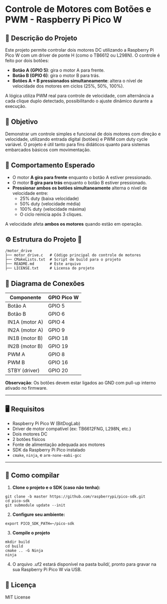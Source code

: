 # Controle de Motores com Botões e PWM - Raspberry Pi Pico W

## 📝 Descrição do Projeto
Este projeto permite controlar dois motores DC utilizando a Raspberry Pi Pico W com um driver de ponte H (como o TB6612 ou L298N). O controle é feito por dois botões:

- **Botão A (GPIO 5)**: gira o motor A para frente.
- **Botão B (GPIO 6)**: gira o motor B para trás.
- **Botões A + B pressionados simultaneamente**: altera o nível de velocidade dos motores em ciclos (25%, 50%, 100%).

A lógica utiliza PWM real para controle de velocidade, com alternância a cada clique duplo detectado, possibilitando o ajuste dinâmico durante a execução.

## 🎯 Objetivo
Demonstrar um controle simples e funcional de dois motores com direção e velocidade, utilizando entrada digital (botões) e PWM com duty cycle variável. O projeto é útil tanto para fins didáticos quanto para sistemas embarcados básicos com movimentação.

## 🔁 Comportamento Esperado
- O motor **A gira para frente** enquanto o botão A estiver pressionado.
- O motor **B gira para trás** enquanto o botão B estiver pressionado.
- **Pressionar ambos os botões simultaneamente** alterna o nível de velocidade entre:
  - 25% duty (baixa velocidade)
  - 50% duty (velocidade média)
  - 100% duty (velocidade máxima)
  - O ciclo reinicia após 3 cliques.

A velocidade afeta **ambos os motores** quando estão em operação.

## ⚙️ Estrutura do Projeto 📂
```
/motor_drive
├── motor_drive.c   # Código principal do controle de motores
├── CMakeLists.txt  # Script de build para o projeto
├── README.md       # Este arquivo
├── LICENSE.txt     # Licensa do projeto
```

## 📌 Diagrama de Conexões

| Componente        | GPIO Pico W |
|------------------|-------------|
| Botão A          | GPIO 5      |
| Botão B          | GPIO 6      |
| IN1A (motor A)   | GPIO 4      |
| IN2A (motor A)   | GPIO 9      |
| IN1B (motor B)   | GPIO 18     |
| IN2B (motor B)   | GPIO 19     |
| PWM A            | GPIO 8      |
| PWM B            | GPIO 16     |
| STBY (driver)    | GPIO 20     |

**Observação**: Os botões devem estar ligados ao GND com pull-up interno ativado no firmware.

---

## 🖥️ Requisitos

- Raspberry Pi Pico W (BitDogLab)
- Driver de motor compatível (ex: TB6612FNG, L298N, etc.)
- Dois motores DC
- 2 botões físicos
- Fonte de alimentação adequada aos motores
- SDK da Raspberry Pi Pico instalado
- `cmake`, `ninja`, e `arm-none-eabi-gcc`

---

## 🚀 Como compilar

1. **Clone o projeto e o SDK (caso não tenha):**
```
git clone -b master https://github.com/raspberrypi/pico-sdk.git
cd pico-sdk
git submodule update --init
```

2. **Configure seu ambiente:**
```
export PICO_SDK_PATH=~/pico-sdk
```

3. **Compile o projeto** 
```
mkdir build
cd build
cmake .. -G Ninja
ninja
```

4. O arquivo .uf2 estará disponível na pasta build/, pronto para gravar na sua Raspberry Pi Pico W via USB.

## 📜 Licença
MIT License
